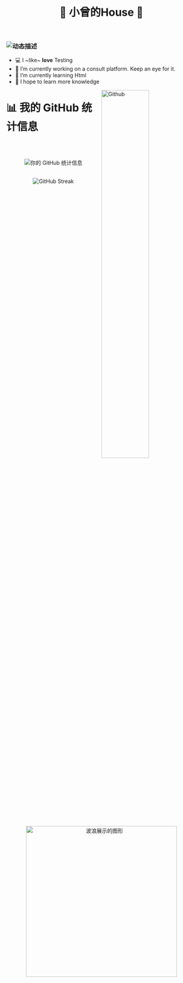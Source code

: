 <div align="center">
  <h1>🌟 小曾的House 🌟</h1>
</div>

<br>

<div align="left">
  <h3>
    <img src="https://readme-typing-svg.demolab.com?font=Fira+Code&pause=100&color=00F700&size=24&width=435&lines=🌟HI,你好🌟;😊欢迎来到我的仓库%20😊" alt="动态描述">
  </h3>
</div>

- 💻 I ~like~ **love** Testing
- 🔭 I’m currently working on a consult platform. Keep an eye for it.
- 🌱 I’m currently learning Html
- 👯 I hope to learn more knowledge

<!-- Any image aligned to the right. Beware the width -->
<img width="50%" align="right" alt="Github" src="https://raw.githubusercontent.com/onimur/.github/master/.resources/git-header.svg" />

# 📊 我的 GitHub 统计信息
<br>
<br>
<div align="center">

  ![你的 GitHub 统计信息](https://github-readme-stats.vercel.app/api?username=zengchaoqun0625&show_icons=true&hide_border=true&bg_color=30,e96443,904e95&title_color=fff&text_color=fff)<br><br>

  ![GitHub Streak](https://github-readme-streak-stats.herokuapp.com/?user=zengchaoqun0625&hide_border=true&background=30,e96443,904e95&ring=fff&fire=fff&currStreakLabel=fff)<br>
 
 <img src="https://raw.githubusercontent.com/zengchaoqun0625/zengchaoqun0625/main/profile-summary-card-output/waves.png" width="400px" alt="波浪展示的图形">
</div>



</div>


